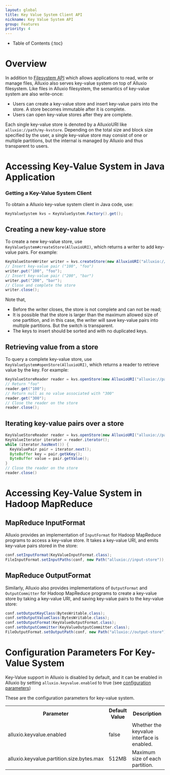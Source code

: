 ```yaml
---
layout: global
title: Key Value System Client API
nickname: Key Value System API
group: Features
priority: 4
---
```


* Table of Contents
{:toc}

# Overview
In addition to [Filesystem API](File-System-API.html) which allows applications to read, write or
manage files, Alluxio also serves key-value system on top of Alluxio filesystem.
Like files in Alluxio filesystem, the semantics of key-value system are also write-once:

* Users can create a key-value store and insert key-value pairs into the store. A store becomes
immutable after it is complete. 
* Users can open key-value stores after they are complete.

Each single key-value store is denoted by a AlluxioURI like `alluxio://path/my-kvstore`. 
Depending on the total size and block size specified by the user, a single key-value 
store may consist of one or multiple partitions, but the internal is managed by Alluxio and thus
transparent to users.

# Accessing Key-Value System in Java Application

### Getting a Key-Value System Client

To obtain a Alluxio key-value system client in Java code, use:

```java
KeyValueSystem kvs = KeyValueSystem.Factory().get();
```

## Creating a new key-value store

To create a new key-value store, use `KeyValueSystem#createStore(AlluxioURI)`, which returns
a writer to add key-value pairs. For example:

```java
KeyValueStoreWriter writer = kvs.createStore(new AlluxioURI("alluxio://path/my-kvstore"));
// Insert key-value pair ("100", "foo")
writer.put("100", "foo");
// Insert key-value pair ("200", "bar")
writer.put("200", "bar");
// Close and complete the store
writer.close();
```

Note that, 

* Before the writer closes, the store is not complete and can not be read;
* It is possible that the store is larger than the maximum allowed size of one partition, and in 
this case, the writer will save key-value pairs into multiple partitions. But the switch is 
transparent.
* The keys to insert should be sorted and with no duplicated keys. 

## Retrieving value from a store

To query a complete key-value store, use `KeyValueSystem#openStore(AlluxioURI)`, which returns
a reader to retrieve value by the key. For example:

```java
KeyValueStoreReader reader = kvs.openStore(new AlluxioURI("alluxio://path/kvstore/"));
// Return "foo"
reader.get("100"); 
// Return null as no value associated with "300"
reader.get("300");
// Close the reader on the store
reader.close();
```

## Iterating key-value pairs over a store

```java
KeyValueStoreReader reader = kvs.openStore(new AlluxioURI("alluxio://path/kvstore/"));
KeyValueIterator iterator = reader.iterator();
while (iterator.hasNext()) {
  KeyValuePair pair = iterator.next();
  ByteBuffer key = pair.getkKey();
  ByteBuffer value = pair.getValue();
}
// Close the reader on the store
reader.close()
```

# Accessing Key-Value System in Hadoop MapReduce
 
## MapReduce InputFormat

Alluxio provides an implementation of `InputFormat` for Hadoop MapReduce programs to access
a key-value store. It takes a key-value URI, and emits key-value pairs stored in the store:
 
```java
conf.setInputFormat(KeyValueInputFormat.class);
FileInputFormat.setInputPaths(conf, new Path("alluxio://input-store"));
```


## MapReduce OutputFormat
Similarly, Alluxio also provides implementations of `OutputFormat` and `OutputCommitter` for Hadoop
 MapReduce programs to create a key-value store by taking a key-value URI, and saving key-value
 pairs to the key-value store:
 
```java
conf.setOutputKeyClass(BytesWritable.class);
conf.setOutputValueClass(BytesWritable.class);
conf.setOutputFormat(KeyValueOutputFormat.class);
conf.setOutputCommitter(KeyValueOutputCommitter.class);
FileOutputFormat.setOutputPath(conf, new Path("alluxio://output-store"));
```

# Configuration Parameters For Key-Value System

Key-Value support in Alluxio is disabled by default, and it can be enabled in Alluxio by setting 
`alluxio.keyvalue.enabled` to true (see [configuration parameters](Configuration-Settings.html))

These are the configuration parameters for key-value system.

<table class="table table-striped">
<tr><th>Parameter</th><th>Default Value</th><th>Description</th></tr>
<tr>
  <td>alluxio.keyvalue.enabled</td>
  <td>false</td>
  <td>
  Whether the keyvalue interface is enabled.
  </td>
</tr>
<tr>
  <td>alluxio.keyvalue.partition.size.bytes.max</td>
  <td>512MB
  <td>
  Maximum size of each partition.
  </td>
</tr>
</table>
